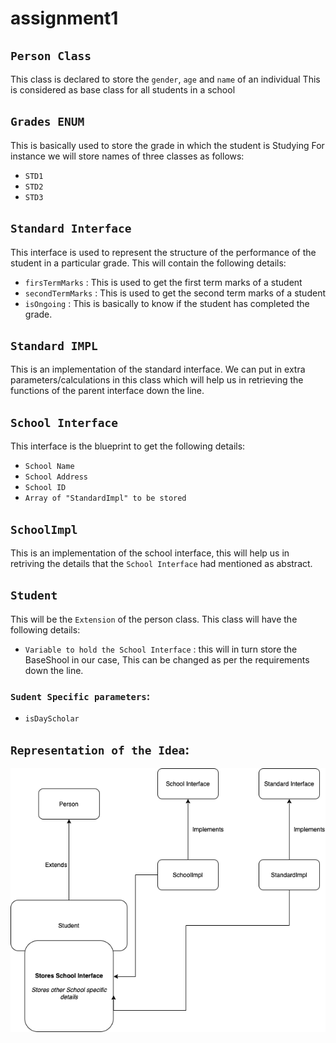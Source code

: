 # assignment1

## `Person Class`

This class is declared to store the `gender`, `age` and `name` of an individual
This is considered as base class for all students in a school

## `Grades ENUM`

This is basically used to store the grade in which the student is Studying
For instance we will store names of three classes as follows:
- `STD1`
- `STD2`
- `STD3`

## `Standard Interface`

This interface is used to represent the structure of the performance of the student in a particular grade.
This will contain the following details:
- `firsTermMarks` : This is used to get the first term marks of a student 
- `secondTermMarks` : This is used to get the second term marks of a student
- `isOngoing` : This is basically to know if the student has completed the grade.

## `Standard IMPL`

This is an implementation of the standard interface.
We can put in extra parameters/calculations in this class which will help us in retrieving the functions of the parent interface down the line.

## `School Interface`

This interface is the blueprint to get the following details:

- `School Name`
- `School Address`
- `School ID`
- `Array of "StandardImpl" to be stored`

## `SchoolImpl`

This is an implementation of the school interface, this will help us in retriving the details that the `School Interface` had 
mentioned as abstract.

## `Student`

This will be the `Extension` of the person class. This class will have the following details:

- `Variable to hold the School Interface` : this will in turn store the BaseShool in our case, This can be changed as per the requirements down the line.

### `Sudent Specific parameters`:
- `isDayScholar`


## `Representation of the Idea`:

<img src="https://github.com/jithingeorgeofl/assignment1/blob/main/school.png"/>



